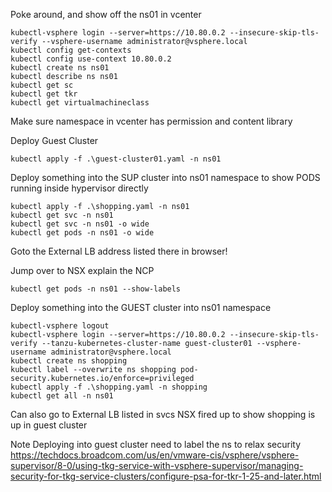 Poke around, and show off the ns01 in vcenter
````
kubectl-vsphere login --server=https://10.80.0.2 --insecure-skip-tls-verify --vsphere-username administrator@vsphere.local
kubectl config get-contexts
kubectl config use-context 10.80.0.2
kubectl create ns ns01
kubectl describe ns ns01
kubectl get sc
kubectl get tkr
kubectl get virtualmachineclass
````

Make sure namespace in vcenter has permission and content library

Deploy Guest Cluster
````
kubectl apply -f .\guest-cluster01.yaml -n ns01
````

Deploy something into the SUP cluster into ns01 namespace  to show   PODS running inside hypervisor directly
````
kubectl apply -f .\shopping.yaml -n ns01
kubectl get svc -n ns01
kubectl get svc -n ns01 -o wide
kubectl get pods -n ns01 -o wide

````

Goto the External LB address listed there in browser!

Jump over to NSX explain the NCP
````
kubectl get pods -n ns01 --show-labels
````


Deploy something into the GUEST cluster into ns01 namespace
````
kubectl-vsphere logout
kubectl-vsphere login --server=https://10.80.0.2 --insecure-skip-tls-verify --tanzu-kubernetes-cluster-name guest-cluster01 --vsphere-username administrator@vsphere.local
kubectl create ns shopping
kubectl label --overwrite ns shopping pod-security.kubernetes.io/enforce=privileged
kubectl apply -f .\shopping.yaml -n shopping
kubectl get all -n ns01
````

Can also go to External LB listed in svcs NSX fired up to show shopping is up in guest cluster



Note
Deploying into guest cluster need to label the ns to relax security
https://techdocs.broadcom.com/us/en/vmware-cis/vsphere/vsphere-supervisor/8-0/using-tkg-service-with-vsphere-supervisor/managing-security-for-tkg-service-clusters/configure-psa-for-tkr-1-25-and-later.html
